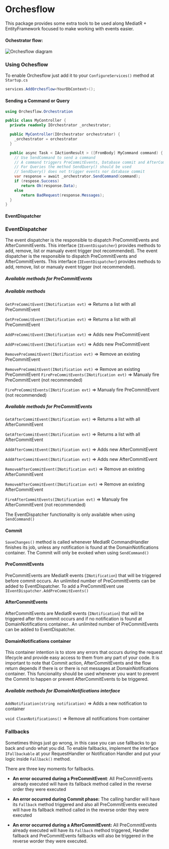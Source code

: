 # Orchesflow

This package provides some extra tools to be used along MediatR + EntityFramework focused to make working with events easier.

#### Ochestrator flow:

![Orchesflow diagram](https://i.imgur.com/ffI6xD1.png)

### Using Ochesflow
To enable Orchesflow just add it to your `ConfigureServices()` method at `Startup.cs`
````csharp
services.AddOrchesflow<YourDbContext>();
````
#### Sending a Command or Query
````csharp
using Orchesflow.Orchestration

public class MyController {
  private readonly IOrchestrator _orchestrator;

  public MyController(IOrchestrator orchestrator) {
    _orchestrator = orchestrator
  }

  public async Task < IActionResult > ([FromBody] MyCommand command) {
    // Use SendCommand to send a command
    // A command triggers PreCommitEvents, Database commit and AfterCommitEvents
    // For Queries the method SendQuery() should be used
    // SendQuery() does not trigger events nor database commit
    var response = await _orchestrator.SendCommand(command);
    if (respose.Success) 
       return Ok(response.Data);
    else
       return BadRequest(response.Messages);
  }
}
````
#### EventDispatcher
### EventDispatcher
The event dispatcher is the responsible to dispatch PreCommitEvents and AfterCommitEvents. This interface (`IEventDispatcher`) provides methods to add, remove, list or manualy event trigger (not recommended).
The event dispatcher is the responsible to dispatch PreCommitEvents and AfterCommitEvents. This interface (`IEventDispatcher`) provides methods to add, remove, list or manualy event trigger (not recommended).
##### Available methods for PreCommitEvents
##### Available methods
`GetPreCommitEvent(INotification evt)` => Returns a list with all PreCommitEvent

`GetPreCommitEvent(INotification evt)` => Returns a list with all PreCommitEvent

`AddPreCommitEvent(INotification evt)` => Adds new PreCommitEvent

`AddPreCommitEvent(INotification evt)` => Adds new PreCommitEvent

`RemovePreCommitEvent(INotification evt)` => Remove an existing PreCommitEvent

`RemovePreCommitEvent(INotification evt)` => Remove an existing PreCommitEvent
`FirePreCommitEvents(INotification evt)` => Manualy fire PreCommitEvent (not recommended)

`FirePreCommitEvents(INotification evt)` => Manualy fire PreCommitEvent (not recommended)
####  
##### Available methods for PreCommitEvents
`GetAfterCommitEvent(INotification evt)` => Returns a list with all AfterCommitEvent

`GetAfterCommitEvent(INotification evt)` => Returns a list with all AfterCommitEvent

`AddAfterCommitEvent(INotification evt)` => Adds new AfterCommitEvent

`AddAfterCommitEvent(INotification evt)` => Adds new AfterCommitEvent

`RemoveAfterCommitEvent(INotification evt)` => Remove an existing AfterCommitEvent

`RemoveAfterCommitEvent(INotification evt)` => Remove an existing AfterCommitEvent

`FireAfterCommitEvents(INotification evt)` => Manualy fire AfterCommitEvent (not recommended)

The EventDispatcher functionality is only available when using `SendCommand()`

#### Commit
`SaveChanges()` method is called whenever MediatR CommandHandler finishes its job, unless any notification is found at the DomainNotifications container.
The Commit will only be evoked when using `SendCommand()`

#### PreCommitEvents
PreCommitEvents are MediatR events (`INotification`) that will be triggered before commit occurs. An unlimited number of PreCommitEvents can be added to EventDispatcher.
To add a PreCommitEvent use `IEventDispatcher.AddPreCommitEvents()`

#### AfterCommitEvents
AfterCommitEvents are MediatR events (`INotification`) that will be triggered after the  commit occurs and if no notification is found at DomainNotifications container.. An unlimited number of PreCommitEvents can be added to EventDispatcher.

#### DomainNotifications container
This container intention is to store any errors that occurs during the request lifecycle and provide easy access to them from any part of your code. It is important to note that Commit action, AfterCommitEvents and the flow return depends if there is or there is not messages at DomainNotifications container. This funcionality should be used whenever you want to prevent the Commit to happen or prevent AfterCommitEvents to be triggered.

##### Available methods for IDomainNotifications interface

`AddNotification(string notification)` => Adds a new notification to container

`void CleanNotifications()` => Remove all notifications from container

### Fallbacks

Sometimes things just go wrong, in this case you can use fallbacks to go back and undo what you did.
To enable fallbacks, implement the interface `IFallbackable` at your RequestHandler or Notification Handler and put your logic inside `Fallback()` method.

There are three key moments for fallbacks.

- **An error occurred during a PreCommitEvent**: All PreCommitEvents already executed will have its fallback method called in the reverse order they were executed

- **An error occurred during Commit phase:** The calling handler will have its `Fallback` method triggered and also all PreCommitEvents executed will have its fallback method called in the reverse order they were executed

- **An error occurred during a AfterCommitEvent:** All PreCommitEvents already executed will have its `Fallback` method triggered, Handler fallback and PreCommitEvents fallbacks will also be triggered in the reverse worder they were executed.
